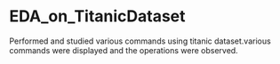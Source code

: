 # EDA_on_TitanicDataset
Performed and studied various commands using titanic dataset.various commands were displayed and the operations were observed. 
